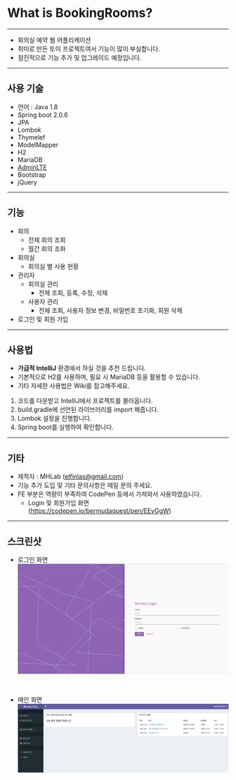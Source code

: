 # What is BookingRooms?

---

* 회의실 예약 웹 어플리케이션
* 취미로 만든 토이 프로젝트여서 기능이 많이 부실합니다.
* 점진적으로 기능 추가 및 업그레이드 예정입니다.

---

## 사용 기술

* 언어 : Java 1.8
* Spring boot 2.0.6
* JPA
* Lombok 
* Thymelef
* ModelMapper
* H2
* MariaDB
* [AdminLTE](https://adminlte.io)
* Bootstrap
* jQuery


---

## 기능 

* 회의
   * 전체 회의 조회
   * 월간 회의 조화
* 회의실
   * 회의실 별 사용 현황
* 관리자
	* 회의실 관리
		* 전체 조회, 등록, 수정, 삭제
	* 사용자 관리
		* 전체 조회, 사용자 정보 변경, 비밀번호 초기화, 회원 삭제 
* 로그인 및 회원 가입

--- 

## 사용법

* **가급적 IntelliJ** 환경에서 하실 것을 추천 드립니다.
* 기본적으로 H2를 사용하며, 필요 시 MariaDB 등을 활용할 수 있습니다.
* 기타 자세한 사용법은 Wiki를 참고해주세요.

1. 코드를 다운받고 IntelliJ에서 프로젝트를 불러옵니다.
2. build.gradle에 선언된 라이브러리를 import 해줍니다.
3. Lombok 설정을 진행합니다.
4. Spring boot를 실행하여 확인합니다.

--- 

## 기타

* 제작자 : MHLab (elfinlas@gmail.com)
* 기능 추가 도입 및 기타 문의사항은 메일 문의 주세요.
* FE 부분은 역량이 부족하여 CodePen 등에서 가져와서 사용하였습니다.
	* Login 및 회원가입 화면 (https://codepen.io/bermudaquest/pen/EEvGgW) 

--- 

## 스크린샷

* 로그인 화면 
![login](https://raw.githubusercontent.com/elfinlas/BookingRooms/master/git_res/img/login.png)

<br>

* 메인 화면
![main](https://raw.githubusercontent.com/elfinlas/BookingRooms/master/git_res/img/main_01.png)
